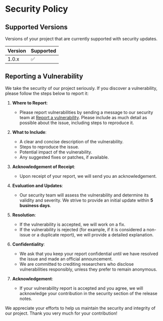 # Security Policy

## Supported Versions

Versions of your project that are currently supported with security updates.

| Version | Supported |
| ------ | ------------------ |
| 1.0.x | :white_check_mark: |
<!--
| 5.0.x | :x: |
| 4.0.x | :white_check_mark: |
| < 4.0 | :x: |
-->

## Reporting a Vulnerability

We take the security of our project seriously. If you discover a vulnerability, please follow the steps below to report it:

1. **Where to Report**:

   - Please report vulnerabilities by sending a message to our security team at [Report a vulnerability](https://github.com/marcelo-lourenco/live-api-url-monitor-extension/security/advisories/new). Please include as much detail as possible about the issue, including steps to reproduce it.

2. **What to Include**:

   - A clear and concise description of the vulnerability.
   - Steps to reproduce the issue.
   - Potential impact of the vulnerability.
   - Any suggested fixes or patches, if available.

3. **Acknowledgement of Receipt**:

   - Upon receipt of your report, we will send you an acknowledgement.

4. **Evaluation and Updates**:

   - Our security team will assess the vulnerability and determine its validity and severity. We strive to provide an initial update within **5 business days**.

5. **Resolution**:

   - If the vulnerability is accepted, we will work on a fix.
   - If the vulnerability is rejected (for example, if it is considered a non-issue or a duplicate report), we will provide a detailed explanation.

6. **Confidentiality**:

   - We ask that you keep your report confidential until we have resolved the issue and made an official announcement.
   - We are committed to crediting researchers who disclose vulnerabilities responsibly, unless they prefer to remain anonymous.

7. **Acknowledgement**:

   - If your vulnerability report is accepted and you agree, we will acknowledge your contribution in the security section of the release notes.

We appreciate your efforts to help us maintain the security and integrity of our project. Thank you very much for your contribution!
